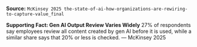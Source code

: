 **Source:** `McKinsey 2025 the-state-of-ai-how-organizations-are-rewiring-to-capture-value_final`

**Supporting Fact: Gen AI Output Review Varies Widely**
27% of respondents say employees review all content created by gen AI before it is used, while a similar share says that 20% or less is checked. — McKinsey 2025
